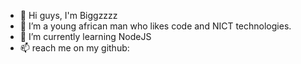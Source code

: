 - 👋 Hi guys, I'm Biggzzzz 
- 👀 I’m a young african man who likes code and NICT technologies.
- 🌱 I’m currently learning NodeJS
- 📫 reach me on my github:

